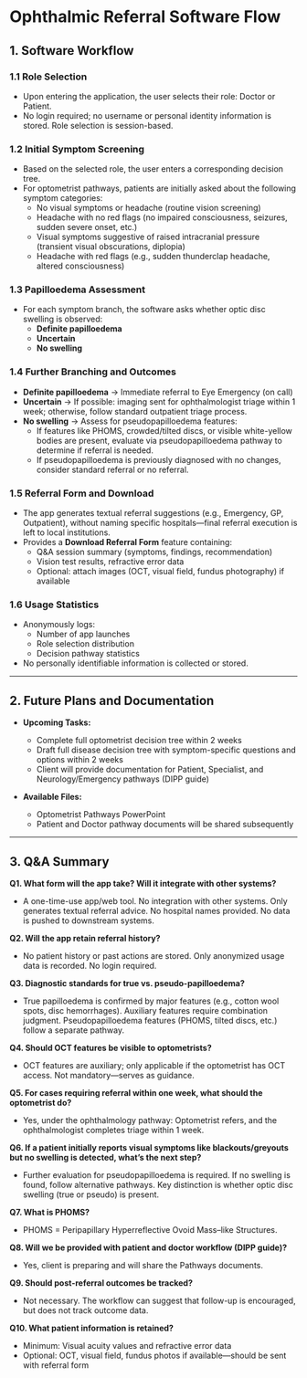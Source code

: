 # Ophthalmic Referral Software Flow

## 1. Software Workflow

### 1.1 Role Selection
- Upon entering the application, the user selects their role: Doctor or Patient.
- No login required; no username or personal identity information is stored. Role selection is session-based.

### 1.2 Initial Symptom Screening
- Based on the selected role, the user enters a corresponding decision tree.
- For optometrist pathways, patients are initially asked about the following symptom categories:
  - No visual symptoms or headache (routine vision screening)
  - Headache with no red flags (no impaired consciousness, seizures, sudden severe onset, etc.)
  - Visual symptoms suggestive of raised intracranial pressure (transient visual obscurations, diplopia)
  - Headache with red flags (e.g., sudden thunderclap headache, altered consciousness)

### 1.3 Papilloedema Assessment
- For each symptom branch, the software asks whether optic disc swelling is observed:
  - **Definite papilloedema**  
  - **Uncertain**  
  - **No swelling**

### 1.4 Further Branching and Outcomes
- **Definite papilloedema** → Immediate referral to Eye Emergency (on call)
- **Uncertain** → If possible: imaging sent for ophthalmologist triage within 1 week; otherwise, follow standard outpatient triage process.
- **No swelling** → Assess for pseudopapilloedema features:
  - If features like PHOMS, crowded/tilted discs, or visible white-yellow bodies are present, evaluate via pseudopapilloedema pathway to determine if referral is needed.
  - If pseudopapilloedema is previously diagnosed with no changes, consider standard referral or no referral.

### 1.5 Referral Form and Download
- The app generates textual referral suggestions (e.g., Emergency, GP, Outpatient), without naming specific hospitals—final referral execution is left to local institutions.
- Provides a **Download Referral Form** feature containing:
  - Q&A session summary (symptoms, findings, recommendation)
  - Vision test results, refractive error data
  - Optional: attach images (OCT, visual field, fundus photography) if available

### 1.6 Usage Statistics
- Anonymously logs:
  - Number of app launches
  - Role selection distribution
  - Decision pathway statistics
- No personally identifiable information is collected or stored.

---

## 2. Future Plans and Documentation

- **Upcoming Tasks:**
  - Complete full optometrist decision tree within 2 weeks
  - Draft full disease decision tree with symptom-specific questions and options within 2 weeks
  - Client will provide documentation for Patient, Specialist, and Neurology/Emergency pathways (DIPP guide)

- **Available Files:**
  - Optometrist Pathways PowerPoint
  - Patient and Doctor pathway documents will be shared subsequently

---

## 3. Q&A Summary

**Q1. What form will the app take? Will it integrate with other systems?**  
- A one-time-use app/web tool. No integration with other systems. Only generates textual referral advice. No hospital names provided. No data is pushed to downstream systems.

**Q2. Will the app retain referral history?**  
- No patient history or past actions are stored. Only anonymized usage data is recorded. No login required.

**Q3. Diagnostic standards for true vs. pseudo-papilloedema?**  
- True papilloedema is confirmed by major features (e.g., cotton wool spots, disc hemorrhages). Auxiliary features require combination judgment. Pseudopapilloedema features (PHOMS, tilted discs, etc.) follow a separate pathway.

**Q4. Should OCT features be visible to optometrists?**  
- OCT features are auxiliary; only applicable if the optometrist has OCT access. Not mandatory—serves as guidance.

**Q5. For cases requiring referral within one week, what should the optometrist do?**  
- Yes, under the ophthalmology pathway: Optometrist refers, and the ophthalmologist completes triage within 1 week.

**Q6. If a patient initially reports visual symptoms like blackouts/greyouts but no swelling is detected, what’s the next step?**  
- Further evaluation for pseudopapilloedema is required. If no swelling is found, follow alternative pathways. Key distinction is whether optic disc swelling (true or pseudo) is present.

**Q7. What is PHOMS?**  
- PHOMS = Peripapillary Hyperreflective Ovoid Mass–like Structures.

**Q8. Will we be provided with patient and doctor workflow (DIPP guide)?**  
- Yes, client is preparing and will share the Pathways documents.

**Q9. Should post-referral outcomes be tracked?**  
- Not necessary. The workflow can suggest that follow-up is encouraged, but does not track outcome data.

**Q10. What patient information is retained?**  
- Minimum: Visual acuity values and refractive error data  
- Optional: OCT, visual field, fundus photos if available—should be sent with referral form
